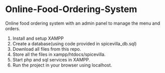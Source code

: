 # Online-Food-Ordering-System
Online food ordering system with an admin panel to manage the menu and orders.
1. Install and setup XAMPP 
2. Create a database(using code provided in spicevilla_db.sql)
3. Download all files from this repo.
4. Store all the files in xampp/htdocs/spicevilla.
5. Start php and sql services in XAMPP.
6. Run the project in your browser using localhost.
